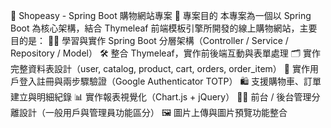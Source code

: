 🛒 Shopeasy - Spring Boot 購物網站專案
📌 專案目的
本專案為一個以 Spring Boot 為核心架構，結合 Thymeleaf 前端模板引擎所開發的線上購物網站，主要目的是：
🧑‍💻 學習與實作 Spring Boot 分層架構（Controller / Service / Repository / Model）
🛠️ 整合 Thymeleaf，實作前後端互動與表單處理
🗂️ 實作完整資料表設計（user, catalog, product, cart, orders, order_item）
🔐 實作用戶登入註冊與兩步驟驗證（Google Authenticator TOTP）
🛍️ 支援購物車、訂單建立與明細紀錄
📊 實作報表視覺化（Chart.js + jQuery）
🧑‍💼 前台 / 後台管理分離設計（一般用戶與管理員功能區分）
🖼️ 圖片上傳與圖片預覽功能整合
